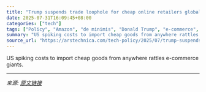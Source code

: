 ```yaml
---
title: "Trump suspends trade loophole for cheap online retailers globally"
date: 2025-07-31T16:09:45+08:00
categories: ["tech"]
tags: ["Policy", "Amazon", "de minimis", "Donald Trump", "e-commerce", "shein", "tariffs", "temu", "trump tariffs", "us-china trade war"]
summary: "US spiking costs to import cheap goods from anywhere rattles e-commerce giants."
source_url: "https://arstechnica.com/tech-policy/2025/07/trump-suspends-trade-loophole-for-cheap-online-retailers-globally/"
---
```


US spiking costs to import cheap goods from anywhere rattles e-commerce giants.

---

*来源: [原文链接](https://arstechnica.com/tech-policy/2025/07/trump-suspends-trade-loophole-for-cheap-online-retailers-globally/)*
